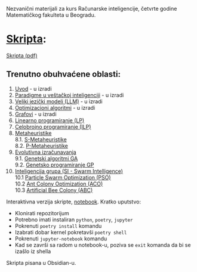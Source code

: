 Nezvanični materijali za kurs Računarske inteligencije, četvrte godine Matematičkog fakulteta u Beogradu.

# [Skripta](SkriptaRI.md):
[Skripta (pdf)](SkriptaRI.pdf)
## Trenutno obuhvaćene oblasti:
1. [Uvod](SkriptaRI.md/#1-uvod) - u izradi
2. [Paradigme u veštačkoj inteligenciji](SkriptaRI.md/#2-paradigme-u-veštačkoj-inteligenciji) - u izradi
3. [Veliki jezički modeli (LLM)](SkriptaRI.md/#3-veliki-jezički-modeli-llm) - u izradi
4. [Optimizacioni algoritmi](SkriptaRI.md/#4-optimizacioni-algoritmi) - u izradi
5. [Grafovi](SkriptaRI.md/#5-grafovi) - u izradi
6. [Linearno programiranje (LP)](SkriptaRI.md/#6-linearno-programiranje-lp)
7. [Celobrojno programiranje (ILP)](SkriptaRI.md/#7-celobrojno-programiranje-ilp)
8. [Metaheuristike](SkriptaRI.md/#8-metaheuristike)\
    8.1. [S-Metaheuristike](SkriptaRI.md/#81-trajectory-methods-s---metaheuristics)\
    8.2. [P-Metaheuristike](SkriptaRI.md/#82-population-based-p---metaheuristika)
9. [Evolutivna izračunavanja](SkriptaRI.md/#9-evolutivna-izračunavanja)\
    9.1. [Genetski algoritmi GA](SkriptaRI.md/#91-genetski-algoritmi-ga)\
    9.2. [Genetsko programiranje GP](SkriptaRI.md/#92-genetsko-programiranje-gp)
10. [Inteligencija grupa (SI - Swarm Intelligence)](SkriptaRI.md/#10-inteligencija-grupa-si---swarm-intelligence)\
	10.1 [Particle Swarm Optimization (PSO)](SkriptaRI.md/#101--particle-swarm-optimization-pso)\
	10.2 [Ant Colony Optimization (ACO)](SkriptaRI.md/#102-ant-colony-optimization-aco)\
 	10.3 [Artificial Bee Colony (ABC)](SkriptaRI.md/#103-artificial-bee-colony-abc)

Interaktivna verzija skripte, [notebook](notebooks/SkriptaRI.ipynb).
Kratko uputstvo:
- Klonirati repozitorijum
- Potrebno imati instaliran ```python```, ```poetry```, ```jupyter```
- Pokrenuti ```poetry install``` komandu
- Izabrati dobar kernel pokretavši ```poetry shell```
- Pokrenuti ```jupyter-notebook``` komandu
- Kad se završi sa radom u notebook-u, poziva se ```exit``` komanda da bi se izašlo iz shella

Skripta pisana u Obsidian-u.
